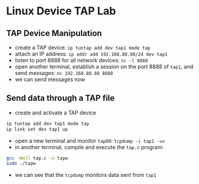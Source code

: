 # Linux Device TAP Lab

## TAP Device Manipulation
- create a TAP device: `ip tuntap add dev tap1 mode tap`
- attach an IP address: `ip addr add 192.168.88.88/24 dev tap1`
- listen to port 8888 for all network devices: `nc -l 8888`
- open another terminal, establish a session on the port 8888 of `tap1`, and send messages: `nc 192.168.88.88 8888`
- we can send messages now

## Send data through a TAP file
- create and activate a TAP device
```bash
ip tuntap add dev tap1 mode tap
ip link set dev tap1 up
```
- open a new terminal and monitor `tap89`: `tcpdump -i tap1 -vv`
- in another terminal, compile and execute the `tap.c` program:
```bash
gcc -Wall tap.c -o tapw
sudo ./tapw
```
- we can see that the `tcpdump` monitors data sent from `tap1`
